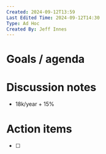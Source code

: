 ```yaml
---
Created: 2024-09-12T13:59
Last Edited Time: 2024-09-12T14:30
Type: Ad Hoc
Created By: Jeff Innes
---
```

# Goals / agenda

# Discussion notes

- 18k/year + 15%

# Action items

- [ ]